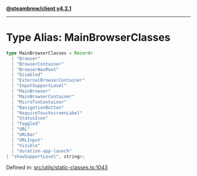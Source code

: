 [**@steambrew/client v4.2.1**](../README.md)

***

# Type Alias: MainBrowserClasses

```ts
type MainBrowserClasses = Record<
  | "Browser"
  | "BrowserContainer"
  | "BrowserNavRoot"
  | "Disabled"
  | "ExternalBrowserContainer"
  | "InputSupportLevel"
  | "MainBrowser"
  | "MainBrowserContainer"
  | "MicroTxnContainer"
  | "NavigationButton"
  | "RequireTouchscreenLabel"
  | "StatusIcon"
  | "Toggled"
  | "URL"
  | "URLBar"
  | "URLInput"
  | "Visible"
  | "duration-app-launch"
| "showSupportLevel", string>;
```

Defined in: [src/utils/static-classes.ts:1043](https://github.com/SteamClientHomebrew/SDK/blob/main/typescript-packages/client/src/utils/static-classes.ts#L1043)
